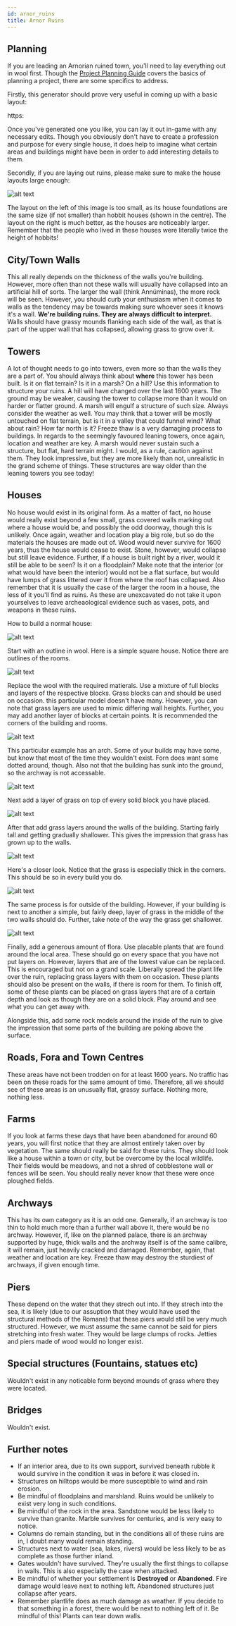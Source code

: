 ```yaml
---
id: arnor_ruins
title: Arnor Ruins
---
```

## Planning

If you are leading an Arnorian ruined town, you'll need to lay everything out in wool first. Though the [Project Planning Guide](https://wiki.ardacraft.me/docs/project_planning) covers the basics of planning a project, there are some specifics to address.

Firstly, this generator should prove very useful in coming up with a basic layout:

https:

Once you've generated one you like, you can lay it out in-game with any necessary edits. Though you obviously don't have to create a profession and purpose for every single house, it does help to imagine what certain areas and buildings might have been in order to add interesting details to them.

Secondly, if you are laying out ruins, please make sure to make the house layouts large enough:

![alt text](https://cdn.discordapp.com/attachments/275671987739820032/355433814048243712/what_the_heck.PNG)

The layout on the left of this image is too small, as its house foundations are the same size (if not smaller) than hobbit houses (shown in the centre). The layout on the right is much better, as the houses are noticeably larger. Remember that the people who lived in these houses were literally twice the height of hobbits!

## City/Town Walls

This all really depends on the thickness of the walls you're building. However, more often than not these walls will usually have collapsed into an artificial hill of sorts. The larger the wall (think Annúminas), the more rock will be seen. However, you should curb your enthusiasm when it comes to walls as the tendency may be towards making sure whoever sees it knows it's a wall. **We're building ruins. They are always difficult to interpret.** Walls should have grassy mounds flanking each side of the wall, as that is part of the upper wall that has collapsed, allowing grass to grow over it.

## Towers

A lot of thought needs to go into towers, even more so than the walls they are a part of. You should always think about **where** this tower has been built. Is it on flat terrain? Is it in a marsh? On a hill? Use this information to structure your ruins. A hill will have changed over the last 1600 years. The ground may be weaker, causing the tower to collapse more than it would on harder or flatter ground. A marsh will engulf a structure of such size. Always consider the weather as well. You may think that a tower will be mostly untouched on flat terrain, but is it in a valley that could funnel wind? What about rain? How far north is it? Freeze thaw is a very damaging process to buildings. In regards to the seemingly favoured leaning towers, once again, location and weather are key. A marsh would never sustain such a structure, but flat, hard terrain might. I would, as a rule, caution against them. They look impressive, but they are more likely than not, unrealistic in the grand scheme of things. These structures are way older than the leaning towers you see today!

## Houses

No house would exist in its original form. As a matter of fact, no house would really exist beyond a few small, grass covered walls marking out where a house would be, and possibly the odd doorway, though this is unlikely. Once again, weather and location play a big role, but so do the materials the houses are made out of. Wood would never survive for 1600 years, thus the house would cease to exist. Stone, however, would collapse but still leave evidence. Further, if a house is built right by a river, would it still be able to be seen? Is it on a floodplain? Make note that the interior (or what would have been the interior) would not be a flat surface, but would have lumps of grass littered over it from where the roof has collapsed. Also remember that it is usually the case of the larger the room in a house, the less of it you'll find as ruins. As these are unexcavated do not take it upon yourselves to leave archeaological evidence such as vases, pots, and weapons in these ruins.

How to build a normal house:

![alt text](https://i.imgur.com/oQgu0YQ.jpg)

Start with an outline in wool. Here is a simple square house. Notice there are outlines of the rooms.

![alt text](https://i.imgur.com/Sv7F2ZR.jpg)

Replace the wool with the required matierals. Use a mixture of full blocks and layers of the respective blocks. Grass blocks can and should be used on occasion. this particular model doesn't have many. However, you can note that  grass layers are used to mimic differing wall heights. Further, you may add another layer of blocks at certain points. It is recommended the corners of the building and rooms.

![alt text](https://i.imgur.com/sN5fnne.jpg)

This particular example has an arch. Some of your builds may have some, but know that most of the time they wouldn't exist. Forn does want some dotted around, though. Also not that the building has sunk into the ground, so the archway is not accessable.

![alt text](https://i.imgur.com/cgUU0dS.jpg)

Next add a layer of grass on top of every solid block you have placed.

![alt text](https://i.imgur.com/eH7ROFE.jpg)

After that add grass layers around the walls of the building. Starting fairly tall and getting gradually shallower. This gives the impression that grass has grown up to the walls.

![alt text](https://i.imgur.com/KlMTpHx.png)

Here's a closer look. Notice that the grass is especially thick in the corners. This should be so in every build you do.

![alt text](https://i.imgur.com/4Fks5xG.jpg)

The same process is for outside of the building. However, if your building is next to another a simple, but fairly deep, layer of grass in the middle of the two walls should do. Further, take note of the way the grass get shallower.

![alt text](https://i.imgur.com/H5XNbXp.jpg)

Finally, add a generous amount of flora. Use placable plants that are found around the local area. These should go on every space that you have not put layers on. However, layers that are of the lowest value can be replaced. This is encouraged but not on a grand scale. Liberally spread the plant life over the ruin, replacing grass layers with them on occasion. These plants should also be present on the walls, if there is room for them. To finish off, some of these plants can be placed on grass layers that are of a certain depth and look as though they are on a solid block. Play around and see what you can get away with.

Alongside this, add some rock models around the inside of the ruin to give the impression that some parts of the building are poking above the surface.

## Roads, Fora and Town Centres

These areas have not been trodden on for at least 1600 years. No traffic has been on these roads for the same amount of time. Therefore, all we should see of these areas is an unusually flat, grassy surface. Nothing more, nothing less.

## Farms

If you look at farms these days that have been abandoned for around 60 years, you will first notice that they are almost entirely taken over by vegetation. The same should really be said for these ruins. They should look like a house within a town or city, but be overcome by the local wildlife. Their fields would be meadows, and not a shred of cobblestone wall or fences will be seen. You should really never know that these were once ploughed fields.

## Archways

This has its own category as it is an odd one. Generally, if an archway is too thin to hold much more than a further wall above it, there would be no archway. However, if, like on the planned palace, there is an archway supported by huge, thick walls and the archway itself is of the same calibre, it will remain, just heavily cracked and damaged. Remember, again, that weather and location are key. Freeze thaw may destroy the sturdiest of archways, if given enough time.

## Piers

These depend on the water that they strech out into. If they strech into the sea, it is likely (due to our assuption that they would have used the structural methods of the Romans) that these piers would still be very much structured. However, we must assume the same cannot be said for piers stretching into fresh water. They would be large clumps of rocks. Jetties and piers made of wood would no longer exist.

## Special structures (Fountains, statues etc)

Wouldn't exist in any noticable form beyond mounds of grass where they were located.

## Bridges

Wouldn't exist.

## Further notes

-   If an interior area, due to its own support, survived beneath rubble it would survive in the condition it was in before it was closed in.
-   Structures on hilltops would be more susceptible to wind and rain erosion.
-   Be mindful of floodplains and marshland. Ruins would be unlikely to exist very long in such conditions.
-   Be mindful of the rock in the area. Sandstone would be less likely to survive than granite. Marble survives for centuries, and is very easy to notice.
-   Columns do remain standing, but in the conditions all of these ruins are in, I doubt many would remain standing.
-   Structures next to water (sea, lakes, rivers) would be less likely to be as complete as those further inland.
-   Gates wouldn't have survived. They're usually the first things to collapse in walls. This is also especially the case when attacked.
-   Be mindful of whether your settlement is **Destroyed** or **Abandoned**. Fire damage would leave next to nothing left. Abandoned structures just collapse after years.
-   Remember plantlife does as much damage as weather. If you decide to that something in a forest, there would be next to nothing left of it. Be mindful of this! Plants can tear down walls.
